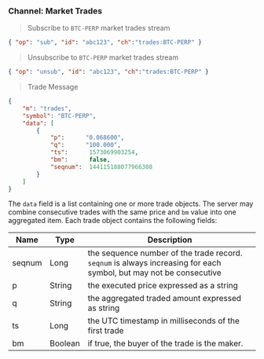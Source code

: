 ### Channel: Market Trades

> Subscribe to `BTC-PERP` market trades stream

```json
{ "op": "sub", "id": "abc123", "ch":"trades:BTC-PERP" }
```

> Unsubscribe to `BTC-PERP` market trades stream

```json
{ "op": "unsub", "id": "abc123", "ch":"trades:BTC-PERP" }
```

> Trade Message 

```json
{
    "m": "trades",
    "symbol": "BTC-PERP",
    "data": [
        {
            "p":      "0.068600",
            "q":      "100.000",
            "ts":      1573069903254,
            "bm":      false,
            "seqnum":  144115188077966308
        }
    ]
}
```

The `data` field is a list containing one or more trade objects. The server may combine consecutive trades with the same price and `bm` 
value into one aggregated item. Each trade object contains the following fields:

 Name     | Type       | Description                                                                                    
--------- | ---------- | ---------------------------------------------------------------------------------------------- 
 seqnum   | Long       | the sequence number of the trade record. `seqnum` is always increasing for each symbol, but may not be consecutive 
 p        | String     | the executed price expressed as a string                                                       
 q        | String     | the aggregated traded amount expressed as string                                               
 ts       | Long       | the UTC timestamp in milliseconds of the first trade                                           
 bm       | Boolean    | if true, the buyer of the trade is the maker.                